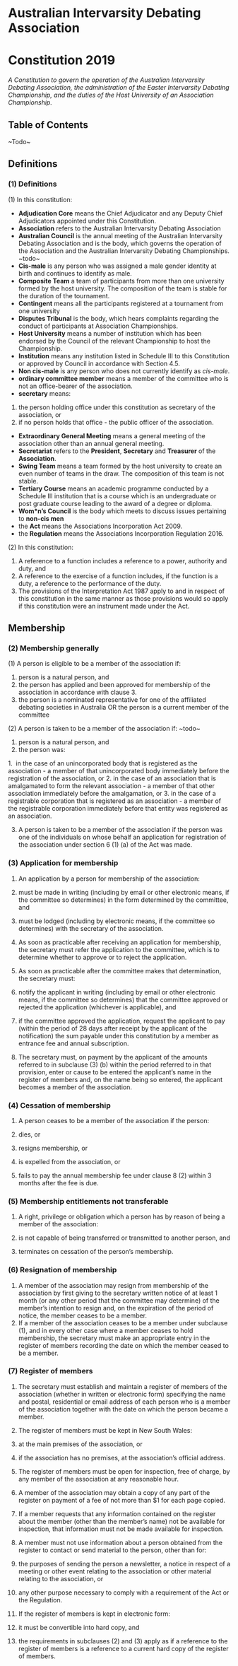 # Australian Intervarsity Debating Association
# Constitution 2019

_A Constitution to govern the operation of the Australian Intervarsity Debating Association, 
the administration of the Easter Intervarsity Debating Championship, and the duties of the 
Host University of an Association Championship._

## Table of Contents

~Todo~

## Definitions

### (1) Definitions

(1)  In this constitution: 

 - **Adjudication Core** means the Chief Adjudicator and any Deputy Chief Adjudicators appointed under this Constitution.
 - **Association** refers to the Australian Intervarsity Debating Association
 - **Australian Council** is the annual meeting of the Australian Intervarsity Debating Association and is the body, which governs the operation of the Association and the Australian Intervarsity Debating Championships. ~todo~
 - **Cis-male** is any person who was assigned a male gender identity at birth and continues to identify as male.
 - **Composite Team** a team of participants from more than one university formed by the host university.  The composition of the team is stable for the duration of the tournament.
 - **Contingent** means all the participants registered at a tournament from one university
 - **Disputes Tribunal** is the body, which hears complaints regarding the conduct of participants at Association Championships.
 - **Host University** means a number of institution which has been endorsed by the Council of the relevant Championship to host the Championship.
 - **Institution** means any institution listed in Schedule III to this Constitution or approved by Council in accordance with Section 4.5.
 - **Non cis-male** is any person who does not currently identify as *cis-male*.
 - **ordinary committee member** means a member of the committee who is not an office-bearer of the association.
 - **secretary** means: 

  1.  the person holding office under this constitution as secretary of the association, or
  2.  if no person holds that office - the public officer of the association.

 - **Extraordinary General Meeting** means a general meeting of the association other than an annual general meeting.
 - **Secretariat** refers to the **President**, **Secretary** and **Treasurer** of the **Association**.
 - **Swing Team** means a team formed by the host university to create an even number of teams in the draw. The composition of this team is not stable.
 - **Tertiary Course** means an academic programme conducted by a Schedule III institution that is a course which is an undergraduate or post graduate course leading to the award of a degree or diploma.
 - **Wom\*n’s Council** is the body which meets to discuss issues pertaining to **non-cis men**
 - the **Act** means the Associations Incorporation Act 2009.
 - the **Regulation** means the Associations Incorporation Regulation 2016.
 
(2)  In this constitution: 

  1. A reference to a function includes a reference to a power, authority and duty, and
  2. A reference to the exercise of a function includes, if the function is a duty, a reference to the performance of the duty.
  3. The provisions of the Interpretation Act 1987 apply to and in respect of this constitution in the same manner as those provisions would so apply if this constitution were an instrument made under the Act.

## Membership
### (2) Membership generally

(1)  A person is eligible to be a member of the association if: 

1. person is a natural person, and
2.  the person has applied and been approved for membership of the association in accordance with clause 3.
3.  the person is a nominated representative for one of the affiliated debating societies in Australia OR the person is a current member of the committee

(2)  A person is taken to be a member of the association if: ~todo~

1. person is a natural person, and
2.  the person was: 

  1.   in the case of an unincorporated body that is registered as the association - a member of that unincorporated body immediately before the registration of the association, or
  2.  in the case of an association that is amalgamated to form the relevant association - a member of that other association immediately before the amalgamation, or
  3.  in the case of a registrable corporation that is registered as an association - a member of the registrable corporation immediately before that entity was registered as an association.

3.  A person is taken to be a member of the association if the person was one of the individuals on whose behalf an application for registration of the association under section 6 (1) (a) of the Act was made.

###  (3) Application for membership

1.  An application by a person for membership of the association: 

  1.  must be made in writing (including by email or other electronic means, if the committee so determines) in the form determined by the committee, and
  2.  must be lodged (including by electronic means, if the committee so determines) with the secretary of the association.

2.  As soon as practicable after receiving an application for membership, the secretary must refer the application to the committee, which is to determine whether to approve or to reject the application.
3.  As soon as practicable after the committee makes that determination, the secretary must: 

  1.  notify the applicant in writing (including by email or other electronic means, if the committee so determines) that the committee approved or rejected the application (whichever is applicable), and
  2.  if the committee approved the application, request the applicant to pay (within the period of 28 days after receipt by the applicant of the notification) the sum payable under this constitution by a member as entrance fee and annual subscription.

4.  The secretary must, on payment by the applicant of the amounts referred to in subclause (3) (b) within the period referred to in that provision, enter or cause to be entered the applicant’s name in the register of members and, on the name being so entered, the applicant becomes a member of the association.


### (4) Cessation of membership

1. A person ceases to be a member of the association if the person: 

  1.  dies, or
  2.  resigns membership, or
  3.  is expelled from the association, or
  4.  fails to pay the annual membership fee under clause 8 (2) within 3 months after the fee is due.

### (5) Membership entitlements not transferable

1. A right, privilege or obligation which a person has by reason of being a member of the association: 

  1. is not capable of being transferred or transmitted to another person, and
  2.  terminates on cessation of the person’s membership.

### (6) Resignation of membership

1.   A member of the association may resign from membership of the association by first giving to the secretary written notice of at least 1 month (or any other period that the committee may determine) of the member’s intention to resign and, on the expiration of the period of notice, the member ceases to be a member.
2.   If a member of the association ceases to be a member under subclause (1), and in every other case where a member ceases to hold membership, the secretary must make an appropriate entry in the register of members recording the date on which the member ceased to be a member.

### (7)  Register of members

1.   The secretary must establish and maintain a register of members of the association (whether in written or electronic form) specifying the name and postal, residential or email address of each person who is a member of the association together with the date on which the person became a member.
2.   The register of members must be kept in New South Wales: 

  1.   at the main premises of the association, or
  2.   if the association has no premises, at the association’s official address.

3.   The register of members must be open for inspection, free of charge, by any member of the association at any reasonable hour.
4.   A member of the association may obtain a copy of any part of the register on payment of a fee of not more than $1 for each page copied.
5.   If a member requests that any information contained on the register about the member (other than the member’s name) not be available for inspection, that information must not be made available for inspection.
6.   A member must not use information about a person obtained from the register to contact or send material to the person, other than for: 

  1.   the purposes of sending the person a newsletter, a notice in respect of a meeting or other event relating to the association or other material relating to the association, or
  2.   any other purpose necessary to comply with a requirement of the Act or the Regulation.

7.   If the register of members is kept in electronic form:

  1.   it must be convertible into hard copy, and
  2.   the requirements in subclauses (2) and (3) apply as if a reference to the register of members is a reference to a current hard copy of the register of members.


